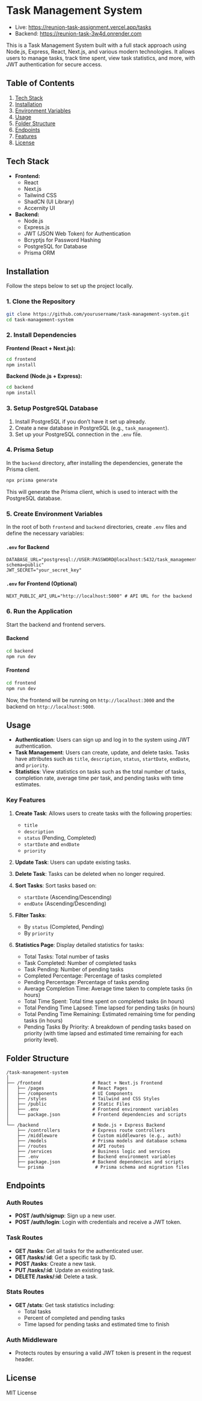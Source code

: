 # Task Management System

- Live: https://reunion-task-assignment.vercel.app/tasks
- Backend: https://reunion-task-3w4d.onrender.com

This is a Task Management System built with a full stack approach using Node.js, Express, React, Next.js, and various modern technologies. It allows users to manage tasks, track time spent, view task statistics, and more, with JWT authentication for secure access.

## Table of Contents

1. [Tech Stack](#tech-stack)
2. [Installation](#installation)
3. [Environment Variables](#environment-variables)
4. [Usage](#usage)
5. [Folder Structure](#folder-structure)
6. [Endpoints](#endpoints)
7. [Features](#features)
8. [License](#license)

## Tech Stack

- **Frontend:**
  - React
  - Next.js
  - Tailwind CSS
  - ShadCN (UI Library)
  - Accernity UI
- **Backend:**
  - Node.js
  - Express.js
  - JWT (JSON Web Token) for Authentication
  - Bcryptjs for Password Hashing
  - PostgreSQL for Database
  - Prisma ORM

## Installation

Follow the steps below to set up the project locally.

### 1. Clone the Repository

```bash
git clone https://github.com/yourusername/task-management-system.git
cd task-management-system
```

### 2. Install Dependencies

**Frontend (React + Next.js):**

```bash
cd frontend
npm install
```

**Backend (Node.js + Express):**

```bash
cd backend
npm install
```

### 3. Setup PostgreSQL Database

1. Install PostgreSQL if you don’t have it set up already.
2. Create a new database in PostgreSQL (e.g., `task_management`).
3. Set up your PostgreSQL connection in the `.env` file.

### 4. Prisma Setup

In the `backend` directory, after installing the dependencies, generate the Prisma client.

```bash
npx prisma generate
```

This will generate the Prisma client, which is used to interact with the PostgreSQL database.

### 5. Create Environment Variables

In the root of both `frontend` and `backend` directories, create `.env` files and define the necessary variables:

#### `.env` for Backend

```env
DATABASE_URL="postgresql://USER:PASSWORD@localhost:5432/task_management?schema=public"
JWT_SECRET="your_secret_key"
```

#### `.env` for Frontend (Optional)

```env
NEXT_PUBLIC_API_URL="http://localhost:5000" # API URL for the backend
```

### 6. Run the Application

Start the backend and frontend servers.

#### Backend

```bash
cd backend
npm run dev
```

#### Frontend

```bash
cd frontend
npm run dev
```

Now, the frontend will be running on `http://localhost:3000` and the backend on `http://localhost:5000`.

## Usage

- **Authentication**: Users can sign up and log in to the system using JWT authentication.
- **Task Management**: Users can create, update, and delete tasks. Tasks have attributes such as `title`, `description`, `status`, `startDate`, `endDate`, and `priority`.
- **Statistics**: View statistics on tasks such as the total number of tasks, completion rate, average time per task, and pending tasks with time estimates.

### Key Features

1. **Create Task**: Allows users to create tasks with the following properties:
   - `title`
   - `description`
   - `status` (Pending, Completed)
   - `startDate` and `endDate`
   - `priority`
2. **Update Task**: Users can update existing tasks.

3. **Delete Task**: Tasks can be deleted when no longer required.

4. **Sort Tasks**: Sort tasks based on:

   - `startDate` (Ascending/Descending)
   - `endDate` (Ascending/Descending)

5. **Filter Tasks**:

   - By `status` (Completed, Pending)
   - By `priority`

6. **Statistics Page**: Display detailed statistics for tasks:
   - Total Tasks: Total number of tasks
   - Task Completed: Number of completed tasks
   - Task Pending: Number of pending tasks
   - Completed Percentage: Percentage of tasks completed
   - Pending Percentage: Percentage of tasks pending
   - Average Completion Time: Average time taken to complete tasks (in hours)
   - Total Time Spent: Total time spent on completed tasks (in hours)
   - Total Pending Time Lapsed: Time lapsed for pending tasks (in hours)
   - Total Pending Time Remaining: Estimated remaining time for pending tasks (in hours)
   - Pending Tasks By Priority: A breakdown of pending tasks based on priority (with time lapsed and estimated time remaining for each priority level).

## Folder Structure

```
/task-management-system
│
├── /frontend                   # React + Next.js Frontend
│   ├── /pages                  # React Pages
│   ├── /components             # UI Components
│   ├── /styles                 # Tailwind and CSS Styles
│   ├── /public                 # Static Files
│   ├── .env                    # Frontend environment variables
│   └── package.json            # Frontend dependencies and scripts
│
└── /backend                    # Node.js + Express Backend
    ├── /controllers            # Express route controllers
    ├── /middleware             # Custom middlewares (e.g., auth)
    ├── /models                 # Prisma models and database schema
    ├── /routes                 # API routes
    ├── /services               # Business logic and services
    ├── .env                    # Backend environment variables
    ├── package.json            # Backend dependencies and scripts
    └── prisma                   # Prisma schema and migration files
```

## Endpoints

### Auth Routes

- **POST /auth/signup**: Sign up a new user.
- **POST /auth/login**: Login with credentials and receive a JWT token.

### Task Routes

- **GET /tasks**: Get all tasks for the authenticated user.
- **GET /tasks/:id**: Get a specific task by ID.
- **POST /tasks**: Create a new task.
- **PUT /tasks/:id**: Update an existing task.
- **DELETE /tasks/:id**: Delete a task.

### Stats Routes

- **GET /stats**: Get task statistics including:
  - Total tasks
  - Percent of completed and pending tasks
  - Time lapsed for pending tasks and estimated time to finish

### Auth Middleware

- Protects routes by ensuring a valid JWT token is present in the request header.

## License

MIT License
